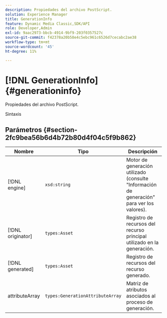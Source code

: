 ```yaml
---
description: Propiedades del archivo PostScript.
solution: Experience Manager
title: GenerationInfo
feature: Dynamic Media Classic,SDK/API
role: Developer,Admin
exl-id: 9aac2973-bbcb-4914-9bf9-203f0357527c
source-git-commit: f42378a20b58e4c5ebc961c6526d7cecabc2ae38
workflow-type: tm+mt
source-wordcount: '45'
ht-degree: 11%

---
```


# [!DNL GenerationInfo]{#generationinfo}

Propiedades del archivo PostScript.

Sintaxis

## Parámetros {#section-2fc9bea56b6d4b72b80d4f04c5f9b862}

| Nombre | Tipo | Descripción |
|---|---|---|
| [!DNL engine] | `xsd:string` | Motor de generación utilizado (consulte &quot;Información de generación&quot; para ver los valores). |
| [!DNL originator] | `types:Asset` | Registro de recursos del recurso principal utilizado en la generación. |
| [!DNL generated] | `types:Asset` | Registro de recursos del recurso generado. |
| attributeArray | `types:GenerationAttributeArray` | Matriz de atributos asociados al proceso de generación. |
